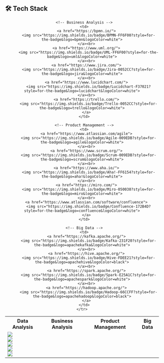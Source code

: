 ## 🛠️ Tech Stack  

<p align="center">
  <table>
    <tr>
      <th>Data Analysis</th>
      <th>Business Analysis</th>
      <th>Product Management</th>
      <th>Big Data</th>
    </tr>
    <tr>
      <!-- Data Analysis -->
      <td>
        <a href="https://www.python.org/">
          <img src="https://img.shields.io/badge/Python-3776AB?style=for-the-badge&logo=python&logoColor=white">
        </a><br>
        <a href="https://www.mysql.com/">
          <img src="https://img.shields.io/badge/SQL-4479A1?style=for-the-badge&logo=mysql&logoColor=white">
        </a><br>
        <a href="https://powerbi.microsoft.com/">
          <img src="https://img.shields.io/badge/Power_BI-F2C811?style=for-the-badge&logo=powerbi&logoColor=black">
        </a><br>
        <a href="https://www.tableau.com/">
          <img src="https://img.shields.io/badge/Tableau-E97627?style=for-the-badge&logo=tableau&logoColor=white">
        </a><br>
        <a href="https://products.office.com/excel">
          <img src="https://img.shields.io/badge/Excel-217346?style=for-the-badge&logo=microsoftexcel&logoColor=white">
        </a>
      </td>
      
      <!-- Business Analysis -->
      <td>
        <a href="https://bpmn.io/">
          <img src="https://img.shields.io/badge/BPMN-FF6F00?style=for-the-badge&logo=bpmn&logoColor=white">
        </a><br>
        <a href="https://www.uml.org/">
          <img src="https://img.shields.io/badge/UML-FF6F00?style=for-the-badge&logo=uml&logoColor=white">
        </a><br>
        <a href="https://www.jira.com/">
          <img src="https://img.shields.io/badge/Jira-0052CC?style=for-the-badge&logo=jira&logoColor=white">
        </a><br>
        <a href="https://www.lucidchart.com/">
          <img src="https://img.shields.io/badge/Lucidchart-F37021?style=for-the-badge&logo=lucidchart&logoColor=white">
        </a><br>
        <a href="https://trello.com/">
          <img src="https://img.shields.io/badge/Trello-0052CC?style=for-the-badge&logo=trello&logoColor=white">
        </a>
      </td>
      
      <!-- Product Management -->
      <td>
        <a href="https://www.atlassian.com/agile">
          <img src="https://img.shields.io/badge/Agile-009EDB?style=for-the-badge&logo=agile&logoColor=white">
        </a><br>
        <a href="https://www.scrum.org/">
          <img src="https://img.shields.io/badge/Scrum-009EDB?style=for-the-badge&logo=scrum&logoColor=white">
        </a><br>
        <a href="https://www.aha.io/">
          <img src="https://img.shields.io/badge/Aha!-FF6154?style=for-the-badge&logo=aha!&logoColor=white">
        </a><br>
        <a href="https://miro.com/">
          <img src="https://img.shields.io/badge/Miro-050038?style=for-the-badge&logo=miro&logoColor=white">
        </a><br>
        <a href="https://www.atlassian.com/software/confluence">
          <img src="https://img.shields.io/badge/Confluence-172B4D?style=for-the-badge&logo=confluence&logoColor=white">
        </a>
      </td>
      
      <!-- Big Data -->
      <td>
        <a href="https://kafka.apache.org/">
          <img src="https://img.shields.io/badge/Kafka-231F20?style=for-the-badge&logo=apachekafka&logoColor=white">
        </a><br>
        <a href="https://hive.apache.org/">
          <img src="https://img.shields.io/badge/Hive-FDEE21?style=for-the-badge&logo=apachehive&logoColor=black">
        </a><br>
        <a href="https://spark.apache.org/">
          <img src="https://img.shields.io/badge/Spark-E25A1C?style=for-the-badge&logo=apachespark&logoColor=white">
        </a><br>
        <a href="https://hadoop.apache.org/">
          <img src="https://img.shields.io/badge/Hadoop-66CCFF?style=for-the-badge&logo=apachehadoop&logoColor=black">
        </a>
      </td>
    </tr>
  </table>
</p>
